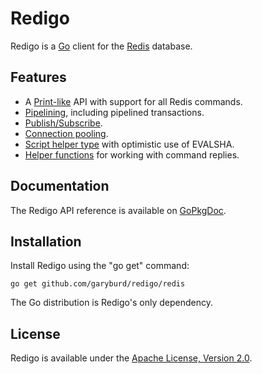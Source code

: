 Redigo
======

Redigo is a [Go](http://golang.org/) client for the [Redis](http://redis.io/) database.

Features
-------

* A [Print-like](http://godoc.org/github.com/garyburd/redigo/redis#hdr-Executing_Commands) API with support for all Redis commands.
* [Pipelining](http://godoc.org/github.com/garyburd/redigo/redis#hdr-Pipelining), including pipelined transactions.
* [Publish/Subscribe](http://godoc.org/github.com/garyburd/redigo/redis#hdr-Publish_and_Subscribe).
* [Connection pooling](http://godoc.org/github.com/garyburd/redigo/redis#Pool).
* [Script helper type](http://godoc.org/github.com/garyburd/redigo/redis#Script) with optimistic use of EVALSHA.
* [Helper functions](http://godoc.org/github.com/garyburd/redigo/redis#hdr-Reply_Helpers) for working with command replies.

Documentation
-------------

The Redigo API reference is available on [GoPkgDoc](http://godoc.org/github.com/garyburd/redigo/redis).

Installation
------------

Install Redigo using the "go get" command:

    go get github.com/garyburd/redigo/redis

The Go distribution is Redigo's only dependency.

License
-------

Redigo is available under the [Apache License, Version 2.0](http://www.apache.org/licenses/LICENSE-2.0.html).
